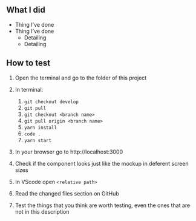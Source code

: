 ## What I did

- Thing I’ve done
- Thing I’ve done
   - Detailing
   - Detailing


## How to test

1. Open the terminal and go to the folder of this project

1. In terminal:
   1. `git checkout develop`
   1. `git pull`
   1. `git checkout <branch name>`
   1. `git pull origin <branch name>`
   1. `yarn install`
   1. `code .`
   1. `yarn start`

1. In your browser go to http://localhost:3000

1. Check if the component looks just like the mockup in deferent screen sizes

1. In VScode open `<relative path>`

1. Read the changed files section on GitHub

1. Test the things that you think are worth testing, even the ones that are not in this description
